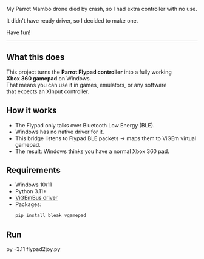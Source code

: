 My Parrot Mambo drone died by crash, so I had extra controller with no use.  

It didn't have ready driver, so I decided to make one.  

Have fun!  

---

## What this does
This project turns the **Parrot Flypad controller** into a fully working  
**Xbox 360 gamepad** on Windows.  
That means you can use it in games, emulators, or any software  
that expects an XInput controller.

## How it works
- The Flypad only talks over Bluetooth Low Energy (BLE).  
- Windows has no native driver for it.  
- This bridge listens to Flypad BLE packets → maps them to ViGEm virtual gamepad.  
- The result: Windows thinks you have a normal Xbox 360 pad.

## Requirements
- Windows 10/11  
- Python 3.11+  
- [ViGEmBus driver](https://vigem.org/)  
- Packages:  
  ```bash
  pip install bleak vgamepad

## Run
py -3.11 flypad2joy.py
